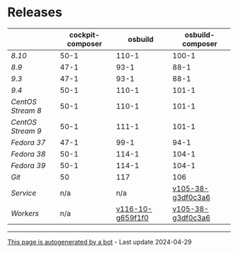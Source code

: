 # Releases
|       | cockpit-composer    | osbuild    | osbuild-composer    |
|-------|---------------------|------------|---------------------|
*8.10* | 50-1 | 110-1 | 100-1
*8.9* | 47-1 | 93-1 | 88-1
*9.3* | 47-1 | 93-1 | 88-1
*9.4* | 50-1 | 110-1 | 101-1
*CentOS Stream 8* | 50-1 | 110-1 | 101-1
*CentOS Stream 9* | 50-1 | 111-1 | 101-1
*Fedora 37* | 47-1 | 99-1 | 94-1
*Fedora 38* | 50-1 | 114-1 | 104-1
*Fedora 39* | 50-1 | 114-1 | 104-1
*Git* | 50 | 117 | 106
*Service* | n/a | n/a | [v105-38-g3df0c3a6](https://github.com/osbuild/osbuild-composer/compare/v105-38-g3df0c3a6...main)
*Workers* | n/a | [v116-10-g659f1f0](https://github.com/osbuild/osbuild/compare/v116-10-g659f1f0...main) | [v105-38-g3df0c3a6](https://github.com/osbuild/osbuild-composer/compare/v105-38-g3df0c3a6...main)

---

[This page is autogenerated by a bot](https://gitlab.cee.redhat.com/osbuild/guides-bot/-/blob/main/release_overview.py) - Last update 2024-04-29